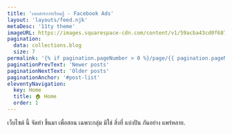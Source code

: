 ```yaml
---
title: 'เอกสารการเรียนรู้ - Facebook Ads'
layout: 'layouts/feed.njk'
metaDesc: '11ty theme'
imageURL: https://images.squarespace-cdn.com/content/v1/59acba43cd0f687db8ee9b37/5313df9c-f928-419e-a2fb-9f6f95b2205d/Analytics+Follow+Up+Email+-+Facebook+API+-+Banner.png
pagination: 
  data: collections.blog
  size: 7
permalink: '{% if pagination.pageNumber > 0 %}/page/{{ pagination.pageNumber }}{% endif %}/index.html'
paginationPrevText: 'Newer posts'
paginationNextText: 'Older posts'
paginationAnchor: '#post-list'
eleventyNavigation:
  key: Home
  title: 🏠 Home
  order: 1
---
```

เว็บไซต์ นี้ จัดทำ ขึ้นมา เพื่อสอน เฉพาะกลุ่ม มิใช่ สิ่งที่ แบ่งปัน กันอย่าง แพร่หลาย. 